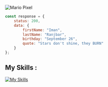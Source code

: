 ![Mario Pixel](https://github.com/ZeroDevelopr/ZeroDevelopr/blob/main/Mario-Pixel.gif)
```js
const response = {
    status: 200,
    data: {
        firstName: "Iman",
        lastName: "Ranjbar",
        birthday: "September 26",
        quote: "Stars don't shine, they BURN"
    }
};
```
## My Skills :
[![My Skills](https://skillicons.dev/icons?i=html,css,java,js,postgres,spring,tailwind,bootstrap)](https://skillicons.dev)
